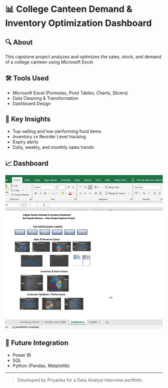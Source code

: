 # 📊 College Canteen Demand & Inventory Optimization Dashboard

## 🔍 About
This capstone project analyzes and optimizes the sales, stock, and demand of a college canteen using Microsoft Excel.

## 🛠 Tools Used
- Microsoft Excel (Formulas, Pivot Tables, Charts, Slicers)
- Data Cleaning & Transformation
- Dashboard Design

## 📌 Key Insights
- Top-selling and low-performing food items
- Inventory vs Reorder Level tracking
- Expiry alerts
- Daily, weekly, and monthly sales trends

## 📈 Dashboard
![Dashboard Preview](dashboard.png.png)

## 🧠 Future Integration
- Power BI
- SQL
- Python (Pandas, Matplotlib)

---

> Developed by Priyanka for a Data Analyst interview portfolio.

